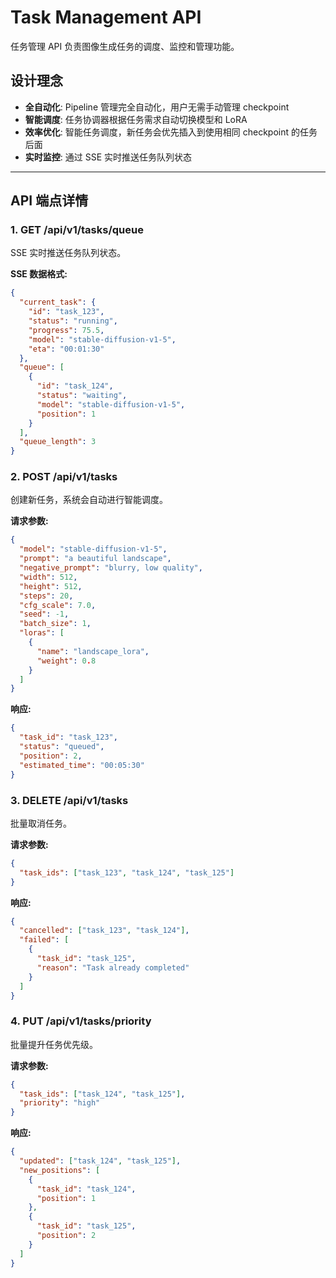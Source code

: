 # Task Management API

任务管理 API 负责图像生成任务的调度、监控和管理功能。

## 设计理念

- **全自动化**: Pipeline 管理完全自动化，用户无需手动管理 checkpoint
- **智能调度**: 任务协调器根据任务需求自动切换模型和 LoRA
- **效率优化**: 智能任务调度，新任务会优先插入到使用相同 checkpoint 的任务后面
- **实时监控**: 通过 SSE 实时推送任务队列状态

---

## API 端点详情

### 1. GET /api/v1/tasks/queue

SSE 实时推送任务队列状态。

**SSE 数据格式:**

```json
{
  "current_task": {
    "id": "task_123",
    "status": "running",
    "progress": 75.5,
    "model": "stable-diffusion-v1-5",
    "eta": "00:01:30"
  },
  "queue": [
    {
      "id": "task_124",
      "status": "waiting",
      "model": "stable-diffusion-v1-5",
      "position": 1
    }
  ],
  "queue_length": 3
}
```

### 2. POST /api/v1/tasks

创建新任务，系统会自动进行智能调度。

**请求参数:**

```json
{
  "model": "stable-diffusion-v1-5",
  "prompt": "a beautiful landscape",
  "negative_prompt": "blurry, low quality",
  "width": 512,
  "height": 512,
  "steps": 20,
  "cfg_scale": 7.0,
  "seed": -1,
  "batch_size": 1,
  "loras": [
    {
      "name": "landscape_lora",
      "weight": 0.8
    }
  ]
}
```

**响应:**

```json
{
  "task_id": "task_123",
  "status": "queued",
  "position": 2,
  "estimated_time": "00:05:30"
}
```

### 3. DELETE /api/v1/tasks

批量取消任务。

**请求参数:**

```json
{
  "task_ids": ["task_123", "task_124", "task_125"]
}
```

**响应:**

```json
{
  "cancelled": ["task_123", "task_124"],
  "failed": [
    {
      "task_id": "task_125",
      "reason": "Task already completed"
    }
  ]
}
```

### 4. PUT /api/v1/tasks/priority

批量提升任务优先级。

**请求参数:**

```json
{
  "task_ids": ["task_124", "task_125"],
  "priority": "high"
}
```

**响应:**

```json
{
  "updated": ["task_124", "task_125"],
  "new_positions": [
    {
      "task_id": "task_124",
      "position": 1
    },
    {
      "task_id": "task_125", 
      "position": 2
    }
  ]
}
```
